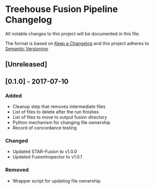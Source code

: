 # Treehouse Fusion Pipeline Changelog
All notable changes to this project will be documented in this file.

The format is based on [Keep a Changelog](http://keepachangelog.com/en/1.0.0/)
and this project adheres to [Semantic Versioning](http://semver.org/spec/v2.0.0.html).

## [Unreleased]

## [0.1.0] - 2017-07-10
### Added
- Cleanup step that removes intermediate files
- List of files to delete after the run finishes
- List of files to move to output fusion directory
- Python mechanism for changing file ownership
- Record of concordance testing

### Changed
- Updated STAR-Fusion to v1.0.0
- Updated FusionInspector to v1.0.1

### Removed
- Wrapper script for updating file ownership

